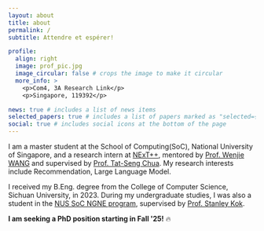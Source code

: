 ```yaml
---
layout: about
title: about
permalink: /
subtitle: Attendre et espérer! 

profile:
  align: right
  image: prof_pic.jpg
  image_circular: false # crops the image to make it circular
  more_info: >
    <p>Com4, 3A Research Link</p>
    <p>Singapore, 119392</p>

news: true # includes a list of news items
selected_papers: true # includes a list of papers marked as "selected={true}"
social: true # includes social icons at the bottom of the page
---
```



I am a master student at the School of Computing(SoC), National University of Singapore, and a research intern at [NExT++](https://www.nextcenter.org/), mentored by [Prof. Wenjie WANG](https://wenjiewwj.github.io/) and supervised by [Prof. Tat-Seng Chua](https://www.chuatatseng.com/). My research interests include Recommendation, Large Language Model. 

I received my B.Eng. degree from the College of Computer Science, Sichuan University, in 2023. During my undergraduate studies, I was also a student in the [NUS SoC NGNE program](https://www.comp.nus.edu.sg/~ngne/Home.html), supervised by [Prof. Stanley Kok](https://www.comp.nus.edu.sg/~skok/index.html). 

**I am seeking a PhD position starting in Fall '25!** 🔥

